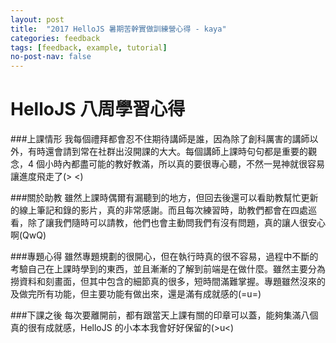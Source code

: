 ```yaml
---
layout: post
title:  "2017 HelloJS 暑期苦幹實做訓練營心得 - kaya"
categories: feedback
tags: [feedback, example, tutorial]
no-post-nav: false
---
```


# HelloJS 八周學習心得

###上課情形
我每個禮拜都會忍不住期待講師是誰，因為除了創科厲害的講師以外，有時還會請到常在社群出沒開課的大大。每個講師上課時句句都是重要的觀念，4 個小時內都盡可能的教好教滿，所以真的要很專心聽，不然一晃神就很容易讓進度飛走了(> <)

###關於助教
雖然上課時偶爾有漏聽到的地方，但回去後還可以看助教幫忙更新的線上筆記和錄的影片，真的非常感謝。而且每次練習時，助教們都會在四處巡看，除了讓我們隨時可以請教，他們也會主動問我們有沒有問題，真的讓人很安心啊(QwQ)

###專題心得
雖然專題規劃的很開心，但在執行時真的很不容易，過程中不斷的考驗自己在上課時學到的東西，並且漸漸的了解到前端是在做什麼。雖然主要分為撈資料和刻畫面，但其中包含的細節真的很多，短時間滿難掌握。專題雖然沒來的及做完所有功能，但主要功能有做出來，還是滿有成就感的(=u=)

###下課之後
每次要離開前，都有跟當天上課有關的印章可以蓋，能夠集滿八個真的很有成就感，HelloJS 的小本本我會好好保留的(>u<)

